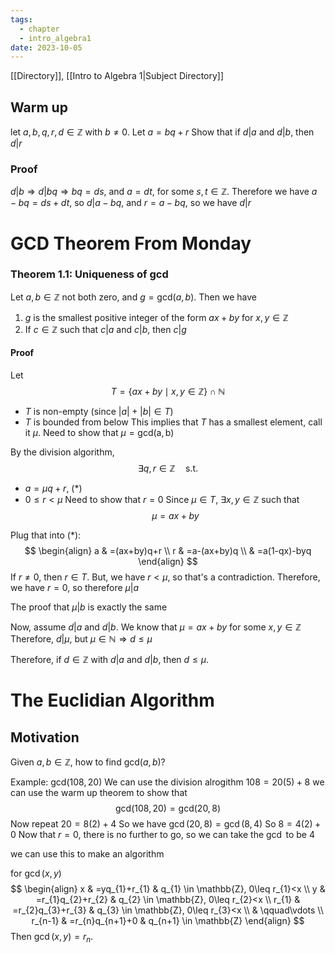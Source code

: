 ```yaml
---
tags:
  - chapter
  - intro_algebra1
date: 2023-10-05
---
```

[[Directory]], [[Intro to Algebra 1|Subject Directory]]
## Warm up
let $a, b, q, r, d \in \mathbb{Z}$ with $b \neq 0$. Let $a=bq+r$
Show that if $d|a$ and $d|b$, then $d|r$

### Proof
$d|b\Rightarrow d|bq\Rightarrow bq=ds$, and $a=dt$, for some $s, t \in \mathbb{Z}$.
Therefore we have $a-bq=ds+dt$, so $d|a-bq$, and $r=a-bq$, so we have $d|r$
# GCD Theorem From Monday
### Theorem 1.1: Uniqueness of $\gcd$
Let $a,\,b \in \mathbb{Z}$ not both zero, and $g=\mathrm{gcd}(a,\,b)$. Then we have
1. $g$ is the smallest positive integer of the form $ax+by$ for $x,\,y \in \mathbb{Z}$
2. If $c \in \mathbb{Z}$ such that $c|a$ and $c|b$, then $c|g$

#### Proof
Let
$$
T=\{ ax+by\mid x,\, y \in \mathbb{Z} \} \cap \mathbb{N}
$$
- $T$ is non-empty (since $|a|+|b|\in T$)
- $T$ is bounded from below
This implies that $T$ has a smallest element, call it $\mu$. Need to show that $\mu=\mathrm{gcd(a,\,b)}$

By the division algorithm,
$$
\exists  q,\,  r \in \mathbb{Z} \quad\mathrm{  s.t.}
$$
- $a=\mu q+r$,            (\*) 
- $0\leq r<\mu$
Need to show that $r=0$
Since $\mu \in T$, $\exists x,\,y \in \mathbb{Z}$ such that 
$$
\mu=ax+by
$$

Plug that into (\*):
$$
\begin{align}
a & =(ax+by)q+r \\
r & =a-(ax+by)q \\
 & =a(1-qx)-byq
\end{align}
$$
If $r\neq 0$, then $r\in T$. But, we have $r<\mu$, so that's a contradiction. Therefore, we have $r=0$, so therefore $\mu|a$

The proof that $\mu|b$ is exactly the same

Now, assume $d|a$ and $d|b$. We know that $\mu=ax+by$ for some $x,\,y\in\mathbb{Z}$
Therefore, $d|\mu$, but $\mu \in \mathbb{N}\Rightarrow d\leq \mu$

Therefore, if $d \in \mathbb{Z}$ with $d|a$ and $d|b$, then $d\leq \mu$.

# The Euclidian Algorithm
## Motivation
Given $a,\,b\in\mathbb{Z}$, how to find $\mathrm{gcd}(a,\,b)$?

Example: $\mathrm{gcd}(108, 20)$
We can use the division alrogithm
$108=20(5)+8$
we can use the warm up theorem to show that 
$$
\mathrm{gcd}(108,\, 20)=\mathrm{gcd}(20,\, 8)
$$
Now repeat
$20=8(2)+4$
So we have $\gcd(20,\,8)=\gcd(8,\,4)$
So $8=4(2)+0$
Now that $r=0$, there is no further to go, so we can take the $\gcd$ to be $4$

we can use this to make an algorithm

for $\gcd(x, y)$
$$
\begin{align}
x & =yq_{1}+r_{1} & q_{1} \in \mathbb{Z}, 0\leq r_{1}<x \\
y & =r_{1}q_{2}+r_{2} & q_{2} \in \mathbb{Z}, 0\leq r_{2}<x \\
r_{1} & =r_{2}q_{3}+r_{3} & q_{3} \in \mathbb{Z}, 0\leq r_{3}<x \\
 & \qquad\vdots \\
r_{n-1} & =r_{n}q_{n+1}+0 & q_{n+1} \in \mathbb{Z}
\end{align}
$$
Then $\gcd(x, y)=r_{n}$. 
